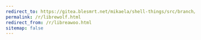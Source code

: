 ```yaml
---
redirect_to: https://gitea.blesmrt.net/mikaela/shell-things/src/branch/master/conf/librewolf.overrides.cfg
permalink: /r/librewolf.html
redirect_from: /r/libreawoo.html
sitemap: false
---
```


